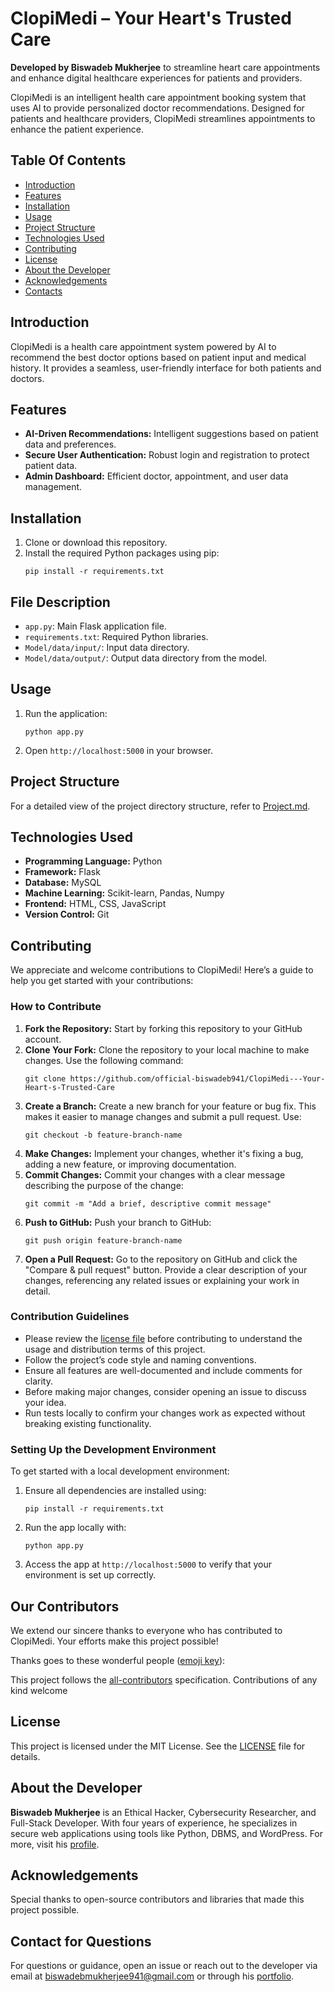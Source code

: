 <h1>ClopiMedi – Your Heart's Trusted Care</h1>

<p><strong>Developed by Biswadeb Mukherjee</strong> to streamline heart care appointments and enhance digital healthcare experiences for patients and providers.</p>

<p>ClopiMedi is an intelligent health care appointment booking system that uses AI to provide personalized doctor recommendations. Designed for patients and healthcare providers, ClopiMedi streamlines appointments to enhance the patient experience.</p>

<h2 id="table-of-contents">Table Of Contents</h2>
<ul>
    <li><a href="#introduction">Introduction</a></li>
    <li><a href="#features">Features</a></li>
    <li><a href="#installation">Installation</a></li>
    <li><a href="#usage">Usage</a></li>
    <li><a href="#project-structure">Project Structure</a></li>
    <li><a href="#technologies-used">Technologies Used</a></li>
    <li><a href="#contributing">Contributing</a></li>
    <li><a href="#license">License</a></li>
    <li><a href="#about-developer">About the Developer</a></li>
    <li><a href="#acknowledgements">Acknowledgements</a></li>
    <li><a href="#contacts">Contacts</a></li>
</ul>

<h2 id="introduction">Introduction</h2>
<p>ClopiMedi is a health care appointment system powered by AI to recommend the best doctor options based on patient input and medical history. It provides a seamless, user-friendly interface for both patients and doctors.</p>

<h2 id="features">Features</h2>
<ul>
    <li><strong>AI-Driven Recommendations:</strong> Intelligent suggestions based on patient data and preferences.</li>
    <li><strong>Secure User Authentication:</strong> Robust login and registration to protect patient data.</li>
    <li><strong>Admin Dashboard:</strong> Efficient doctor, appointment, and user data management.</li>
</ul>

<h2 id="installation">Installation</h2>
<ol>
    <li>Clone or download this repository.</li>
    <li>Install the required Python packages using pip:</li>
    <pre><code>pip install -r requirements.txt</code></pre>
</ol>

<h2 id="file-description">File Description</h2>
<ul>
    <li><code>app.py</code>: Main Flask application file.</li>
    <li><code>requirements.txt</code>: Required Python libraries.</li>
    <li><code>Model/data/input/</code>: Input data directory.</li>
    <li><code>Model/data/output/</code>: Output data directory from the model.</li>
</ul>

<h2 id="usage">Usage</h2>
<ol>
    <li>Run the application:</li>
    <pre><code>python app.py</code></pre>
    <li>Open <code>http://localhost:5000</code> in your browser.</li>
</ol>

<h2 id="project-structure">Project Structure</h2>
<p>For a detailed view of the project directory structure, refer to <a href="Project.md">Project.md</a>.</p>

<h2 id="technologies-used">Technologies Used</h2>
<ul>
    <li><strong>Programming Language:</strong> Python</li>
    <li><strong>Framework:</strong> Flask</li>
    <li><strong>Database:</strong> MySQL</li>
    <li><strong>Machine Learning:</strong> Scikit-learn, Pandas, Numpy</li>
    <li><strong>Frontend:</strong> HTML, CSS, JavaScript</li>
    <li><strong>Version Control:</strong> Git</li>
</ul>

<h2 id="contributing">Contributing</h2>

<p>We appreciate and welcome contributions to ClopiMedi! Here’s a guide to help you get started with your contributions:</p>

<h3>How to Contribute</h3>
<ol>
    <li><strong>Fork the Repository:</strong> Start by forking this repository to your GitHub account.</li>
    <li><strong>Clone Your Fork:</strong> Clone the repository to your local machine to make changes. Use the following command:</li>
    <pre><code>git clone https://github.com/official-biswadeb941/ClopiMedi---Your-Heart-s-Trusted-Care</code></pre>
    <li><strong>Create a Branch:</strong> Create a new branch for your feature or bug fix. This makes it easier to manage changes and submit a pull request. Use:</li>
    <pre><code>git checkout -b feature-branch-name</code></pre>
    <li><strong>Make Changes:</strong> Implement your changes, whether it's fixing a bug, adding a new feature, or improving documentation.</li>
    <li><strong>Commit Changes:</strong> Commit your changes with a clear message describing the purpose of the change:</li>
    <pre><code>git commit -m "Add a brief, descriptive commit message"</code></pre>
    <li><strong>Push to GitHub:</strong> Push your branch to GitHub:</li>
    <pre><code>git push origin feature-branch-name</code></pre>
    <li><strong>Open a Pull Request:</strong> Go to the repository on GitHub and click the "Compare & pull request" button. Provide a clear description of your changes, referencing any related issues or explaining your work in detail.</li>
</ol>

<h3>Contribution Guidelines</h3>
<ul>
    <li>Please review the <a href="LICENSE">license file</a> before contributing to understand the usage and distribution terms of this project.</li>
    <li>Follow the project’s code style and naming conventions.</li>
    <li>Ensure all features are well-documented and include comments for clarity.</li>
    <li>Before making major changes, consider opening an issue to discuss your idea.</li>
    <li>Run tests locally to confirm your changes work as expected without breaking existing functionality.</li>
</ul>

<h3>Setting Up the Development Environment</h3>
<p>To get started with a local development environment:</p>
<ol>
    <li>Ensure all dependencies are installed using:</li>
    <pre><code>pip install -r requirements.txt</code></pre>
    <li>Run the app locally with:</li>
    <pre><code>python app.py</code></pre>
    <li>Access the app at <code>http://localhost:5000</code> to verify that your environment is set up correctly.</li>
</ol>

<h2 id="our-contributors">Our Contributors</h2>
<p>We extend our sincere thanks to everyone who has contributed to ClopiMedi. Your efforts make this project possible!</p>

Thanks goes to these wonderful people ([emoji key](https://github.com/all-contributors/all-contributors#emoji-key)):

<!-- ALL-CONTRIBUTORS-LIST:START - Do not remove or modify this section -->
<!-- prettier-ignore-start -->
<!-- markdownlint-disable -->
<!-- markdownlint-restore -->
<!-- prettier-ignore-end -->

<!-- ALL-CONTRIBUTORS-LIST:END -->

This project follows the [all-contributors](https://github.com/all-contributors/all-contributors) specification. Contributions of any kind welcome

<h2 id="license">License</h2>
<p>This project is licensed under the MIT License. See the <a href="License.md">LICENSE</a> file for details.</p>

<h2 id="about-developer">About the Developer</h2>
<p><strong>Biswadeb Mukherjee</strong> is an Ethical Hacker, Cybersecurity Researcher, and Full-Stack Developer. With four years of experience, he specializes in secure web applications using tools like Python, DBMS, and WordPress. For more, visit his <a href="https://official-biswadeb941.github.io/Biswadeb-Portfolio/">profile</a>.</p>

<h2 id="acknowledgements">Acknowledgements</h2>
<p>Special thanks to open-source contributors and libraries that made this project possible.</p>

<h2 id="contacts">Contact for Questions</h2>
<p>For questions or guidance, open an issue or reach out to the developer via email at <a href="mailto:biswadebmukherjee941@gmail.com">biswadebmukherjee941@gmail.com</a> or through his <a href="https://official-biswadeb941.github.io/Biswadeb-Portfolio/">portfolio</a>.</p>

